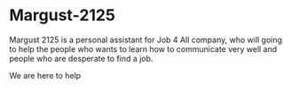 # Margust-2125
Margust 2125 is a personal assistant for Job 4 All company, who will going to help the people who wants to learn how to communicate very well and people who are desperate to find a job.

We are here to help
